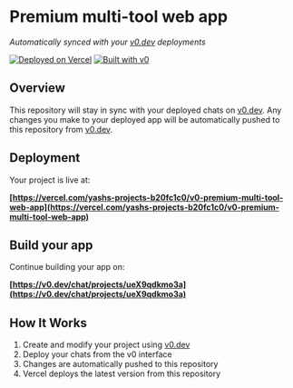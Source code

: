 # Premium multi-tool web app

*Automatically synced with your [v0.dev](https://v0.dev) deployments*

[![Deployed on Vercel](https://img.shields.io/badge/Deployed%20on-Vercel-black?style=for-the-badge&logo=vercel)](https://vercel.com/yashs-projects-b20fc1c0/v0-premium-multi-tool-web-app)
[![Built with v0](https://img.shields.io/badge/Built%20with-v0.dev-black?style=for-the-badge)](https://v0.dev/chat/projects/ueX9qdkmo3a)

## Overview

This repository will stay in sync with your deployed chats on [v0.dev](https://v0.dev).
Any changes you make to your deployed app will be automatically pushed to this repository from [v0.dev](https://v0.dev).

## Deployment

Your project is live at:

**[https://vercel.com/yashs-projects-b20fc1c0/v0-premium-multi-tool-web-app](https://vercel.com/yashs-projects-b20fc1c0/v0-premium-multi-tool-web-app)**

## Build your app

Continue building your app on:

**[https://v0.dev/chat/projects/ueX9qdkmo3a](https://v0.dev/chat/projects/ueX9qdkmo3a)**

## How It Works

1. Create and modify your project using [v0.dev](https://v0.dev)
2. Deploy your chats from the v0 interface
3. Changes are automatically pushed to this repository
4. Vercel deploys the latest version from this repository
